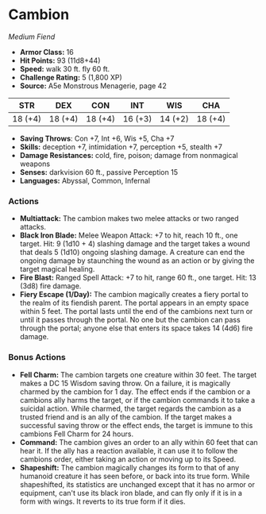 # Cambion

*Medium* *Fiend*

- **Armor Class:** 16
- **Hit Points:** 93 (11d8+44)
- **Speed:** walk 30 ft. fly 60 ft.
- **Challenge Rating:** 5 (1,800 XP)
- **Source:** A5e Monstrous Menagerie, page 42

| STR | DEX | CON | INT | WIS | CHA |
| --- | --- | --- | --- | --- | --- |
| 18 (+4) | 18 (+4) | 18 (+4) | 16 (+3) | 14 (+2) | 18 (+4) |

- **Saving Throws**: Con +7, Int +6, Wis +5, Cha +7
- **Skills:** deception +7, intimidation +7, perception +5, stealth +7
- **Damage Resistances:** cold, fire, poison; damage from nonmagical weapons
- **Senses:** darkvision 60 ft., passive Perception 15
- **Languages:** Abyssal, Common, Infernal

### Actions

- **Multiattack:** The cambion makes two melee attacks or two ranged attacks.
- **Black Iron Blade:** Melee Weapon Attack: +7 to hit, reach 10 ft., one target. Hit: 9 (1d10 + 4) slashing damage  and the target takes a wound that deals 5 (1d10) ongoing slashing damage. A creature can end the ongoing damage by staunching the wound as an action or by giving the target magical healing.
- **Fire Blast:** Ranged Spell Attack: +7 to hit, range 60 ft., one target. Hit: 13 (3d8) fire damage.
- **Fiery Escape (1/Day):** The cambion magically creates a fiery portal to the realm of its fiendish parent. The portal appears in an empty space within 5 feet. The portal lasts until the end of the cambions next turn or until it passes through the portal. No one but the cambion can pass through the portal; anyone else that enters its space takes 14 (4d6) fire damage.

### Bonus Actions

- **Fell Charm:** The cambion targets one creature within 30 feet. The target makes a DC 15 Wisdom saving throw. On a failure, it is magically charmed by the cambion for 1 day. The effect ends if the cambion or a cambions ally harms the target, or if the cambion commands it to take a suicidal action. While charmed, the target regards the cambion as a trusted friend and is an ally of the cambion. If the target makes a successful saving throw or the effect ends, the target is immune to this cambions Fell Charm for 24 hours.
- **Command:** The cambion gives an order to an ally within 60 feet that can hear it. If the ally has a reaction available, it can use it to follow the cambions order, either taking an action or moving up to its Speed.
- **Shapeshift:** The cambion magically changes its form to that of any humanoid creature it has seen before, or back into its true form. While shapeshifted, its statistics are unchanged except that it has no armor or equipment, can't use its black iron blade, and can fly only if it is in a form with wings. It reverts to its true form if it dies.


